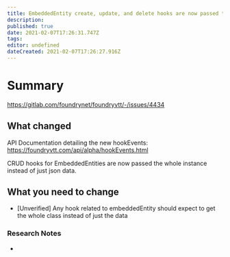 ```yaml
---
title: EmbeddedEntity create, update, and delete hooks are now passed the EmbeddedEntity document instance instead of only the raw object data involved in the operation.
description: 
published: true
date: 2021-02-07T17:26:31.747Z
tags: 
editor: undefined
dateCreated: 2021-02-07T17:26:27.916Z
---
```


# Summary
https://gitlab.com/foundrynet/foundryvtt/-/issues/4434

## What changed

API Documentation detailing the new hookEvents: https://foundryvtt.com/api/alpha/hookEvents.html

CRUD hooks for EmbeddedEntities are now passed the whole instance instead of just json data.

## What you need to change

- [Unverified] Any hook related to embeddedEntity should expect to get the whole class instead of just the data

### Research Notes

- 